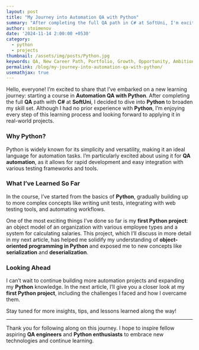 ```yaml
---
layout: post
title: "My Journey into Automation QA with Python"
summary: "After completing the full QA path in C# at SoftUni, I'm excited to start learning Automation QA with Python. This course will help me expand my skills in automation testing and improve my understanding of Python for QA purposes."
author: stoimenov
date: '2024-11-14 2:00:00 +0530'
category:
  - python
  - projects
thumbnail: /assets/img/posts/Python.jpg
keywords: QA, New Career Path, Portfolio, Growth, Opportunity, Ambitions, Technology, QA Projects, Python
permalink: /blog/my-journey-into-automation-qa-with-python/
usemathjax: true
---
```


Hello, everyone! I’m excited to share that I’ve embarked on a new learning journey: starting a course in **Automation QA with Python**. After completing the full **QA** path with **C#** at **SoftUni**, I decided to dive into **Python** to broaden my skill set. Although I had no prior experience with **Python**, I’m enjoying every step of this learning process and looking forward to applying it in real-world projects.

### Why Python?

Python is widely known for its simplicity and versatility, making it an ideal language for automation tasks. I’m particularly excited about using it for **QA automation**, as it allows for rapid development and easy integration with various testing frameworks and tools. 

### What I’ve Learned So Far

In the course, I’ve started from the basics of **Python**, gradually building up to more complex concepts like writing unit tests, integrating with web testing tools, and automating workflows. 

One of the most exciting things I’ve done so far is my **first Python project**: an object model of an organization with various employee types and a system for calculating salaries. This project, which I’ll discuss in more detail in my next article, has helped me solidify my understanding of **object-oriented programming in Python** and exposed me to new concepts like **serialization** and **deserialization**.

### Looking Ahead

I can’t wait to continue building more automation projects and expanding my **Python** knowledge. In the next article, I’ll give you a closer look at my **first Python project**, including the challenges I faced and how I overcame them. 

Stay tuned for more insights, tips, and lessons learned along the way!

---

Thank you for following along on this journey. I hope to inspire fellow aspiring **QA engineers** and **Python enthusiasts** to embrace new technologies and continue learning. 
